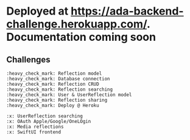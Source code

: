 # Deployed at https://ada-backend-challenge.herokuapp.com/. Documentation coming soon

## Challenges
    :heavy_check_mark: Reflection model
    :heavy_check_mark: Database connection
    :heavy_check_mark: Reflection CRUD
    :heavy_check_mark: Reflection searching
    :heavy_check_mark: User & UserReflection model
    :heavy_check_mark: Reflection sharing
    :heavy_check_mark: Deploy @ Heroku
    
    :x: UserReflection searching
    :x: OAuth Apple/Google/OneLOgin
    :x: Media reflections
    :x: SwiftUI frontend

